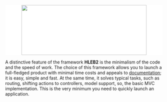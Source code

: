 <p align="center" style="background: #fff"><a href="https://hleb2framework.ru" target="_blank"><img src="https://raw.githubusercontent.com/phphleb/phphleb/bbfaddf9de6d7924eda4878ee7aafb4d2cf4c9ba/profile/banner.png" width="400" height="160"></a></p>

A distinctive feature of the framework **HLEB2** is the minimalism of the code and the speed of work.
The choice of this framework allows you to launch a full-fledged product with minimal time costs and appeals to [documentation](https://hleb2framework.ru); it is easy, simple and fast.
At the same time, it solves typical tasks, such as routing, shifting actions to controllers, model support, so, the basic MVC implementation.
This is the very minimum you need to quickly launch an application.
